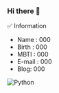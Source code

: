 ### Hi there 👋

<!--
**YOUSUBEEN/YOUSUBEEN** is a ✨ _special_ ✨ repository because its `README.md` (this file) appears on your GitHub profile.

Here are some ideas to get you started:

- 🔭 I’m currently working on ...
- 🌱 I’m currently learning ...
- 👯 I’m looking to collaborate on ...
- 🤔 I’m looking for help with ...
- 💬 Ask me about ...
- 📫 How to reach me: ...
- 😄 Pronouns: ...
- ⚡ Fun fact: ...
-->
✅ Information

- Name : 000
- Birth : 000
- MBTI : 000
- E-mail : 000
- Blog: 000
  
![Python](https://img.shields.io/badge/python-3670A0?style=for-the-badge&logo=python&logoColor=ffdd54)
